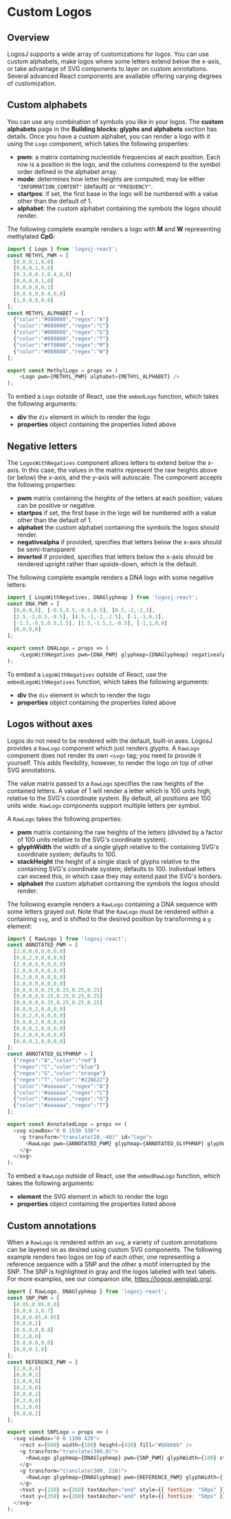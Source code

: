 # Custom Logos

## Overview

LogosJ supports a wide array of customizations for logos. You can use custom alphabets, make
logos where some letters extend below the x-axis, or take advantage of SVG components to layer
on custom annotations. Several advanced React components are available offering varying degrees
of customization.

<a name="alphabets"></a>
## Custom alphabets

You can use any combination of symbols you like in your logos. The **custom alphabets** page in
the **Building blocks: glyphs and alphabets** section has details. Once you have a custom alphabet,
you can render a logo with it using the `Logo` component, which takes the following properties:

* **pwm**: a matrix containing nucleotide frequencies at each position. Each
row is a position in the logo, and the columns correspond to the symbol order defined in the alphabet array.
* **mode**: determines how letter heights are computed; may be either
`"INFORMATION_CONTENT"` (default) or `"FREQUENCY"`.
* **startpos**: if set, the first base in the logo will be numbered with a
value other than the default of 1.
* **alphabet**: the custom alphabet containing the symbols the logos should render.

The following complete example renders a logo with **M** and **W** representing methylated **CpG**:

```js
import { Logo } from 'logosj-react';
const METHYL_PWM = [
  [0,0,0,1,0,0]
  [0,0,0,1,0,0]
  [0.3,0,0.3,0.4,0,0]
  [0,0,0,0,1,0]
  [0,0,0,0,0,1]
  [0,0.6,0,0.4,0,0]
  [1,0,0,0,0,0]
];
const METHYL_ALPHABET = [
  {"color":"#880088","regex":"A"}
  {"color":"#880000","regex":"C"}
  {"color":"#000088","regex":"G"}
  {"color":"#888800","regex":"T"}
  {"color":"#ff0000","regex":"M"}
  {"color":"#008888","regex":"W"}
];

export const MethylLogo = props => (
    <Logo pwm={METHYL_PWM} alphabet={METHYL_ALPHABET} />
);
```

To embed a `Logo` outside of React, use the `embedLogo` function, which takes the following
arguments:

* **div** the `div` element in which to render the logo
* **properties** object containing the properties listed above

<a name="negatives"></a>
## Negative letters

The `LogosWithNegatives` component allows letters to extend below the x-axis. In this case, the
values in the matrix represent the raw heights above (or below) the x-axis, and the y-axis will
autoscale. The component accepts the following properties:

* **pwm** matrix containing the heights of the letters at each position; values can be positive or negative.
* **startpos** if set, the first base in the logo will be numbered with a
value other than the default of 1.
* **alphabet** the custom alphabet containing the symbols the logos should render.
* **negativealpha** if provided, specifies that letters below the x-axis should be semi-transparent
* **inverted** if provided, specifies that letters below the x-axis should be rendered upright
rather than upside-down, which is the default.

The following complete example renders a DNA logo with some negative letters:

```js
import { LogoWithNegatives, DNAGlyphmap } from 'logosj-react';
const DNA_PWM = [
  [0,0,0,0], [-0.5,0.5,-0.5,0.5], [0.5,-2,-2,3],
  [2.5,-2,0.5,-0.5], [4.5,-1,-2,-2.5], [-1,-1,0,2],
  [-1.5,-0.5,0.5,1.5], [1.5,-1.5,1,-0.5], [-1,1,0,0]
  [0,0,0,0]
];

export const DNALogo = props => (
    <LogoWithNegatives pwm={DNA_PWM} glyphmap={DNAGlyphmap} negativealpha={101} />
);
```

To embed a `LogoWithNegatives` outside of React, use the `embedLogoWithNegatives` function, which
takes the following arguments:

* **div** the `div` element in which to render the logo
* **properties** object containing the properties listed above

<a name="rawlogo"></a>
## Logos without axes

Logos do not need to be rendered with the default, built-in axes. LogosJ provides a `RawLogo` component
which just renders glyphs. A `RawLogo` component does not render its own `<svg>` tag; you need to provide it
yourself. This adds flexibility, however, to render the logo on top of other SVG annotations.

The value matrix passed to a `RawLogo` specifies the raw heights of the contained letters. A value of 1 will
render a letter which is 100 units high, relative to the SVG's coordinate system. By default, all positions
are 100 units wide. `RawLogo` components support multiple letters per symbol.

A `RawLogo` takes the following properties:

* **pwm** matrix containing the raw heights of the letters (divided by a factor of 100 units relative to the SVG's
coordinate system).
* **glyphWidth** the width of a single glyph relative to the containing SVG's coordinate system; defaults to 100.
* **stackHeight** the height of a single stack of glyphs relative to the containing SVG's coordinate system; defaults to 100.
Individual letters can exceed this, in which case they may extend past the SVG's borders.
* **alphabet** the custom alphabet containing the symbols the logos should render.

The following example renders a `RawLogo` containing a DNA sequence with some letters grayed out. Note that the `RawLogo`
must be rendered within a containing `svg`, and is shifted to the desired position by transforming a `g` element:

```js
import { RawLogo } from 'logosj-react';
const ANNOTATED_PWM = [
  [2,0,0,0,0,0,0,0]
  [0,0,2,0,0,0,0,0]
  [2,0,0,0,0,0,0,0]
  [2,0,0,0,0,0,0,0]
  [0,2,0,0,0,0,0,0]
  [2,0,0,0,0,0,0,0]
  [0,0,0,0,0.25,0.25,0.25,0.25]
  [0,0,0,0,0.25,0.25,0.25,0.25]
  [0,0,0,0,0.25,0.25,0.25,0.25]
  [0,0,0,2,0,0,0,0]
  [0,0,2,0,0,0,0,0]
  [0,0,0,2,0,0,0,0]
  [0,0,0,2,0,0,0,0]
  [0,2,0,0,0,0,0,0]
  [0,0,0,2,0,0,0,0]
];
const ANNOTATED_GLYPHMAP = [
  {"regex":"A","color":"red"}
  {"regex":"C","color":"blue"}
  {"regex":"G","color":"orange"}
  {"regex":"T","color":"#228b22"}
  {"color":"#aaaaaa","regex":"A"}
  {"color":"#aaaaaa","regex":"C"}
  {"color":"#aaaaaa","regex":"G"}
  {"color":"#aaaaaa","regex":"T"}
];

export const AnnotatedLogo = props => (
  <svg viewBox="0 0 1530 330">
    <g transform="translate(20,-40)" id="logo">
      <RawLogo pwm={ANNOTATED_PWM} glyphmap={ANNOTATED_GLYPHMAP} glyphWidth={100} stackHeight={300} />
    </g>
  </svg>
);
```

To embed a `RawLogo` outside of React, use the `embedRawLogo` function, which takes the following
arguments:

* **element** the SVG element in which to render the logo
* **properties** object containing the properties listed above

<a name="advanced"></a>
## Custom annotations

When a `RawLogo` is rendered within an `svg`, a variety of custom annotations can be layered on as desired
using custom SVG components. The following example renders two logos on top of each other, one representing
a reference sequence with a SNP and the other a motif interrupted by the SNP. The SNP is highlighted in gray
and the logos labeled with text labels. For more examples, see our companion site, https://logosj.wenglab.org/.

```js
import { RawLogo, DNAGlyphmap } from 'logosj-react';
const SNP_PWM = [
  [0.05,0.05,0,0]
  [0,0,0.3,0.7]
  [0,0,0.05,0.05]
  [0,0,0,2]
  [0.6,0,0,0.8]
  [0,2,0,0]
  [0.8,0.8,0,0]
  [0,0,0.1,0]
];
const REFERENCE_PWM = [
  [2,0,0,0]
  [0,0,0,2]
  [2,0,0,0]
  [0,2,0,0]
  [0,0,0,2]
  [0,2,0,0]
  [0,2,0,0]
  [0,0,0,2]
];

export const SNPLogo = props => (
  <svg viewBox="0 0 1100 420">
    <rect x={600} width={100} height={420} fill="#bbbbbb" />
    <g transform="translate(300,0)">
      <RawLogo glyphmap={DNAGlyphmap} pwm={SNP_PWM} glyphWidth={100} stackHeight={200} />
    </g>
    <g transform="translate(300, 220)">
      <RawLogo glyphmap={DNAGlyphmap} pwm={REFERENCE_PWM} glyphWidth={100} stackHeight={200} />
    </g>
    <text y={150} x={260} textAnchor="end" style={{ fontSize: "50px" }}>PWM</text>
    <text y={350} x={260} textAnchor="end" style={{ fontSize: "50px" }}>reference</text>
  </svg>
);
```
